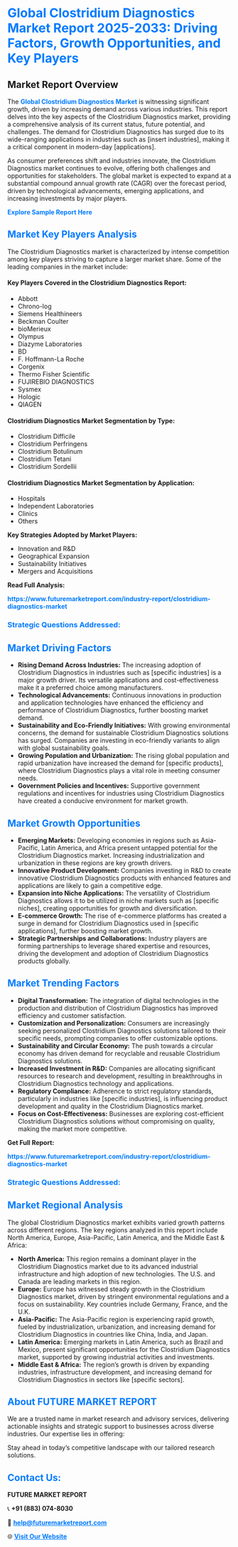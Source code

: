 <h1 style="color: #007BFF;">Global Clostridium Diagnostics Market Report 2025-2033: Driving Factors, Growth Opportunities, and Key Players</h1>

<section id="overview">
<h2>Market Report Overview</h2>
<p>The <a href="https://www.futuremarketreport.com/industry-report/clostridium-diagnostics-market" style="color: #007BFF; text-decoration: none;"><strong>Global Clostridium Diagnostics Market</strong></a> is witnessing significant growth, driven by increasing demand across various industries. This report delves into the key aspects of the Clostridium Diagnostics market, providing a comprehensive analysis of its current status, future potential, and challenges. The demand for Clostridium Diagnostics has surged due to its wide-ranging applications in industries such as [insert industries], making it a critical component in modern-day [applications].</p>
<p>As consumer preferences shift and industries innovate, the Clostridium Diagnostics market continues to evolve, offering both challenges and opportunities for stakeholders. The global market is expected to expand at a substantial compound annual growth rate (CAGR) over the forecast period, driven by technological advancements, emerging applications, and increasing investments by major players.</p>
</section>

<section id="overview">
<p><a href="https://www.futuremarketreport.com/request-sample/reportId=82793" style="color: #007BFF; text-decoration: none;"><strong>Explore Sample Report Here</strong></a></p>
</section>

<section id="key-players">
<h2 style="color: #007BFF;">Market Key Players Analysis</h2>
<p>The Clostridium Diagnostics market is characterized by intense competition among key players striving to capture a larger market share. Some of the leading companies in the market include:</p>
<h4>Key Players Covered in the Clostridium Diagnostics Report:</h4>
<ul><li>Abbott</li><li>Chrono-log</li><li>Siemens Healthineers</li><li>Beckman Coulter</li><li>bioMerieux</li><li>Olympus</li><li>Diazyme Laboratories</li><li>BD</li><li>F. Hoffmann-La Roche</li><li>Corgenix</li><li>Thermo Fisher Scientific</li><li>FUJIREBIO DIAGNOSTICS</li><li>Sysmex</li><li>Hologic</li><li>QIAGEN</li></ul>
<h4>Clostridium Diagnostics Market Segmentation by Type:</h4>
<ul><li>Clostridium Difficile</li><li>Clostridium Perfringens</li><li>Clostridium Botulinum</li><li>Clostridium Tetani</li><li>Clostridium Sordellii</li></ul>

<h4>Clostridium Diagnostics Market Segmentation by Application:</h4>
<ul><li>Hospitals</li><li>Independent Laboratories</li><li>Clinics</li><li>Others</li></ul>
<p><strong>Key Strategies Adopted by Market Players:</strong></p>
<ul>
<li>Innovation and R&D</li>
<li>Geographical Expansion</li>
<li>Sustainability Initiatives</li>
<li>Mergers and Acquisitions</li>
</ul>
</section>

<section>
<p><strong>Read Full Analysis: </strong></p><a href="https://www.futuremarketreport.com/industry-report/clostridium-diagnostics-market" style="color: #007BFF; text-decoration: none;"><strong>https://www.futuremarketreport.com/industry-report/clostridium-diagnostics-market</strong></a>
<h3 style="color: #007BFF;">Strategic Questions Addressed:</h3>
</section>

<section id="driving-factors">
<h2 style="color: #007BFF;">Market Driving Factors</h2>
<ul>
<li><strong>Rising Demand Across Industries:</strong> The increasing adoption of Clostridium Diagnostics in industries such as [specific industries] is a major growth driver. Its versatile applications and cost-effectiveness make it a preferred choice among manufacturers.</li>
<li><strong>Technological Advancements:</strong> Continuous innovations in production and application technologies have enhanced the efficiency and performance of Clostridium Diagnostics, further boosting market demand.</li>
<li><strong>Sustainability and Eco-Friendly Initiatives:</strong> With growing environmental concerns, the demand for sustainable Clostridium Diagnostics solutions has surged. Companies are investing in eco-friendly variants to align with global sustainability goals.</li>
<li><strong>Growing Population and Urbanization:</strong> The rising global population and rapid urbanization have increased the demand for [specific products], where Clostridium Diagnostics plays a vital role in meeting consumer needs.</li>
<li><strong>Government Policies and Incentives:</strong> Supportive government regulations and incentives for industries using Clostridium Diagnostics have created a conducive environment for market growth.</li>
</ul>
</section>

<section id="growth-opportunities">
<h2 style="color: #007BFF;">Market Growth Opportunities</h2>
<ul>
<li><strong>Emerging Markets:</strong> Developing economies in regions such as Asia-Pacific, Latin America, and Africa present untapped potential for the Clostridium Diagnostics market. Increasing industrialization and urbanization in these regions are key growth drivers.</li>
<li><strong>Innovative Product Development:</strong> Companies investing in R&D to create innovative Clostridium Diagnostics products with enhanced features and applications are likely to gain a competitive edge.</li>
<li><strong>Expansion into Niche Applications:</strong> The versatility of Clostridium Diagnostics allows it to be utilized in niche markets such as [specific niches], creating opportunities for growth and diversification.</li>
<li><strong>E-commerce Growth:</strong> The rise of e-commerce platforms has created a surge in demand for Clostridium Diagnostics used in [specific applications], further boosting market growth.</li>
<li><strong>Strategic Partnerships and Collaborations:</strong> Industry players are forming partnerships to leverage shared expertise and resources, driving the development and adoption of Clostridium Diagnostics products globally.</li>
</ul>
</section>

<section id="trending-factors">
<h2 style="color: #007BFF;">Market Trending Factors</h2>
<ul>
<li><strong>Digital Transformation:</strong> The integration of digital technologies in the production and distribution of Clostridium Diagnostics has improved efficiency and customer satisfaction.</li>
<li><strong>Customization and Personalization:</strong> Consumers are increasingly seeking personalized Clostridium Diagnostics solutions tailored to their specific needs, prompting companies to offer customizable options.</li>
<li><strong>Sustainability and Circular Economy:</strong> The push towards a circular economy has driven demand for recyclable and reusable Clostridium Diagnostics solutions.</li>
<li><strong>Increased Investment in R&D:</strong> Companies are allocating significant resources to research and development, resulting in breakthroughs in Clostridium Diagnostics technology and applications.</li>
<li><strong>Regulatory Compliance:</strong> Adherence to strict regulatory standards, particularly in industries like [specific industries], is influencing product development and quality in the Clostridium Diagnostics market.</li>
<li><strong>Focus on Cost-Effectiveness:</strong> Businesses are exploring cost-efficient Clostridium Diagnostics solutions without compromising on quality, making the market more competitive.</li>
</ul>
</section>

<section>
<p><strong>Get Full Report: </strong></p><a href="https://www.futuremarketreport.com/industry-report/clostridium-diagnostics-market" style="color: #007BFF; text-decoration: none;"><strong>https://www.futuremarketreport.com/industry-report/clostridium-diagnostics-market</strong></a>
<h3 style="color: #007BFF;">Strategic Questions Addressed:</h3>
</section>


<section id="regional-analysis">
<h2 style="color: #007BFF;">Market Regional Analysis</h2>
<p>The global Clostridium Diagnostics market exhibits varied growth patterns across different regions. The key regions analyzed in this report include North America, Europe, Asia-Pacific, Latin America, and the Middle East & Africa:</p>
<ul>
<li><strong>North America:</strong> This region remains a dominant player in the Clostridium Diagnostics market due to its advanced industrial infrastructure and high adoption of new technologies. The U.S. and Canada are leading markets in this region.</li>
<li><strong>Europe:</strong> Europe has witnessed steady growth in the Clostridium Diagnostics market, driven by stringent environmental regulations and a focus on sustainability. Key countries include Germany, France, and the U.K.</li>
<li><strong>Asia-Pacific:</strong> The Asia-Pacific region is experiencing rapid growth, fueled by industrialization, urbanization, and increasing demand for Clostridium Diagnostics in countries like China, India, and Japan.</li>
<li><strong>Latin America:</strong> Emerging markets in Latin America, such as Brazil and Mexico, present significant opportunities for the Clostridium Diagnostics market, supported by growing industrial activities and investments.</li>
<li><strong>Middle East & Africa:</strong> The region’s growth is driven by expanding industries, infrastructure development, and increasing demand for Clostridium Diagnostics in sectors like [specific sectors].</li>
</ul>
</section>

<footer>
<h2 style="color: #007BFF;">About FUTURE MARKET REPORT</h2>
<p>We are a trusted name in market research and advisory services, delivering actionable insights and strategic support to businesses across diverse industries. Our expertise lies in offering:</p>

<p>Stay ahead in today’s competitive landscape with our tailored research solutions.</p>

<h2 style="color: #007BFF;">Contact Us:</h2>
<p><strong>FUTURE MARKET REPORT</strong></p>
<p>📞 <strong>+91 (883) 074-8030</strong></p>
<p>📧 <strong><a href="mailto:help@futuremarketreport.com" style="color: #007BFF;">help@futuremarketreport.com</a></strong></p>
<p>🌐 <strong><a href="https://www.futuremarketreport.com/" style="color: #007BFF;">Visit Our Website</a></strong></p>
</footer>